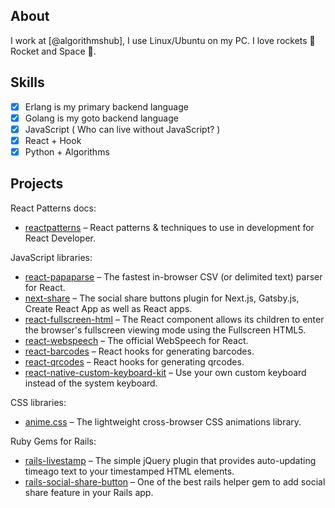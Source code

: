 <!--

Hello there!

I craft, code and build open source software that is used by thousands of developers, startups companies, and hopefully you and/or your company too.

Most of my open source software is written in Javascript and focused on React, Data Visualization, and Enterprise Application Architecture.

-->

## About

I work at [@algorithmshub], I use Linux/Ubuntu on my PC. I love rockets 🚀 Rocket and Space 🌌.

## Skills

* [x] Erlang is my primary backend language
* [x] Golang is my goto backend language
* [x] JavaScript ( Who can live without JavaScript? )
* [x] React + Hook
* [x] Python + Algorithms

## Projects

React Patterns docs:

* [reactpatterns](https://github.com/reactpatterns/reactpatterns) – React patterns & techniques to use in development for React Developer.

JavaScript libraries:

* [react-papaparse](https://github.com/Bunlong/react-papaparse) – The fastest in-browser CSV (or delimited text) parser for React.
* [next-share](https://github.com/Bunlong/next-share) – The social share buttons plugin for Next.js, Gatsby.js, Create React App as well as React apps.
* [react-fullscreen-html](https://github.com/bunlong/react-fullscreen-html) – The React component allows its children to enter the browser's fullscreen viewing mode using the Fullscreen HTML5.
* [react-webspeech](https://github.com/Bunlong/react-webspeech) – The official WebSpeech for React.
* [react-barcodes](https://github.com/Bunlong/react-barcodes) – React hooks for generating barcodes.
* [react-qrcodes](https://github.com/Bunlong/react-qrcodes) – React hooks for generating qrcodes.
* [react-native-custom-keyboard-kit](https://github.com/Bunlong/react-native-custom-keyboard-kit) – Use your own custom keyboard instead of the system keyboard.

<!--

[react-phone](https://github.com/Bunlong/react-phone)
[react-data-vis](https://github.com/Bunlong/react-data-vis)
[react-zxcvbn](https://github.com/Bunlong/react-zxcvbn)
[react-dnd-html](https://github.com/Bunlong/react-dnd-html)
[react-dropfiles](https://github.com/Bunlong/react-dropfiles)

-->

CSS libraries:

* [anime.css](https://github.com/animecss/anime.css) – The lightweight cross-browser CSS animations library.

<!--

Deno modules:

* [crypt](https://github.com/Bunlong/crypt) – The standard Deno module for hashing passwords using BCrypt or SCrypt.
* [numeral](https://github.com/JSBestPractices/numeral) – The standard Deno module for formatting and manipulating numbers.
* [validate](https://github.com/jinglong7/validate) – The standard Deno module for validating string.
* [log_symbols](https://github.com/deno-log-symbols/log-symbols) - Colored symbols for various log levels for Deno.
* [delay](https://github.com/deno-delay/delay) – The standard Deno module for delaying a specified amount of time.
* [is_online](https://github.com/denoorg/is-online) – Check if the internet connection is up in Deno.
* [is_up](https://github.com/denoorg/is-up) – Check whether a website is up or down in Deno.
* [public_ip](https://github.com/deno-public-ip/public-ip) – Get your public IP address.

-->

<!--

* [spinner](https://github.com/deno-spinner/spinner) – The elegant terminal spinner for Deno.
* [memoize](https://deno.land/x/memoize)
* [money](https://deno.land/x/money)
* [is_address](https://deno.land/x/is_address)
* [faker](https://deno.land/x/faker)
* [benchmark](https://deno.land/x/benchmark)
* [phone](https://deno.land/x/phone)
* [pdf](https://deno.land/x/pdf)
* [fetch](https://deno.land/x/fetch)
* [compression](https://deno.land/x/compression)
* [moment](https://deno.land/x/moment)
* [mongodb](https://deno.land/x/mongodb)
* [csv_parser](https://deno.land/x/csv_parser)
* [progress_bar](https://deno.land/x/progress_bar)
* [chalk](https://deno.land/x/chalk)
* [i18n](https://deno.land/x/i18n)
* [dmx](https://deno.land/x/dmx)
* [isdot](https://deno.land/x/isdot)
* [pluralize](https://deno.land/x/pluralize)
* [code](https://deno.land/x/code)
* [mailer](https://deno.land/x/mailer)
* [barcode](https://deno.land/x/barcode)

* [csv_std](https://deno.land/x/csv_std)
* [csv_parse](https://deno.land/x/csv_parse)
* [csv_generate](https://deno.land/x/csv_generate)
* [csv_stringify](https://deno.land/x/csv_stringify)
* [csv_stream_transform](https://deno.land/x/csv_stream_transform)

-->

Ruby Gems for Rails:

* [rails-livestamp](https://github.com/Bunlong/rails-livestamp) – The simple jQuery plugin that provides auto-updating timeago text to your timestamped HTML elements.
* [rails-social-share-button](https://github.com/Bunlong/rails-social-share-button) – One of the best rails helper gem to add social share feature in your Rails app.

<!--
If you have any further questions, feel free to send me a tweet or DM [@bunlongvan](https://twitter.com/bunlongvan) on Twitter. Thanks!

<strong>I'm here to support you.</strong>
-->

<!--
**Bunlong/Bunlong** is a ✨ _special_ ✨ repository because its `README.md` (this file) appears on your GitHub profile.

Here are some ideas to get you started:

- 🔭 I’m currently working on ...
- 🌱 I’m currently learning ...
- 👯 I’m looking to collaborate on ...
- 🤔 I’m looking for help with ...
- 💬 Ask me about ...
- 📫 How to reach me: ...
- 😄 Pronouns: ...
- ⚡ Fun fact: ...
-->
